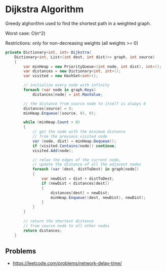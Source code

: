 # Dijkstra Algorithm

Greedy alghorithm used to find the shortest path in a weighted graph.

Worst case: O(n^2)

Restrictions: only for non-decreasing weights (all weights >= 0)


```cs
private Dictionary<int, int> Dijkstra(
    Dictionary<int, List<(int dest, int dist)>> graph, int source)
    {
        var minHeap = new PriorityQueue<(int node, int dist), int>();
        var distances = new Dictionary<int, int>();
        var visited = new HashSet<int>();

        // initialize every node with infinity
        foreach (var node in graph.Keys)
            distances[node] = int.MaxValue;

        // the distance from source node to itself is always 0
        distances[source] = 0;
        minHeap.Enqueue((source, 0), 0);

        while (minHeap.Count > 0)
        {
            // get the node with the minimum distance
            // from the previous visited node
            var (node, dist) = minHeap.Dequeue();
            if (visited.Contains(node)) continue;
            visited.Add(node);

            // relax the edges of the current node,
            // update the distance of all the adjacent nodes
            foreach (var (dest, distToDest) in graph[node])
            {
                var newDist = dist + distToDest;
                if (newDist < distances[dest])
                {
                    distances[dest] = newDist;
                    minHeap.Enqueue((dest, newDist), newDist);
                }
            }
        }
        
        // return the shortest distance
        // from source node to all other nodes
        return distances;
    }
```



## Problems 

- https://leetcode.com/problems/network-delay-time/
